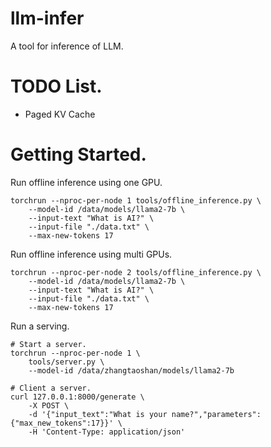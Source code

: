 # llm-infer
A tool for inference of LLM.

# TODO List.
- Paged KV Cache

# Getting Started.
Run offline inference using one GPU.
```shell
torchrun --nproc-per-node 1 tools/offline_inference.py \
    --model-id /data/models/llama2-7b \
    --input-text "What is AI?" \
    --input-file "./data.txt" \
    --max-new-tokens 17
```
Run offline inference using multi GPUs.
```shell
torchrun --nproc-per-node 2 tools/offline_inference.py \
    --model-id /data/models/llama2-7b \
    --input-text "What is AI?" \
    --input-file "./data.txt" \
    --max-new-tokens 17
```
Run a serving.
```shell
# Start a server.
torchrun --nproc-per-node 1 \
    tools/server.py \
    --model-id /data/zhangtaoshan/models/llama2-7b

# Client a server.
curl 127.0.0.1:8000/generate \
    -X POST \
    -d '{"input_text":"What is your name?","parameters":{"max_new_tokens":17}}' \
    -H 'Content-Type: application/json'
```